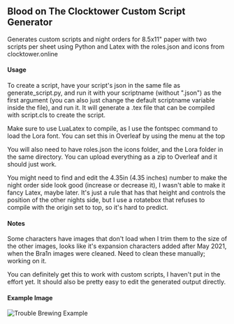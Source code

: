 ## Blood on The Clocktower Custom Script Generator

Generates custom scripts and night orders for 8.5x11" paper with two scripts per sheet using Python and Latex with the roles.json and icons from clocktower.online

#### Usage

To create a script, have your script's json in the same file as generate_script.py,  and run it with your scriptname (without ".json") as the first argument (you can also just change the default scriptname variable inside the file), and run it. It will generate a .tex file that can be compiled with script.cls to create the script.

Make sure to use LuaLatex to compile, as I use the fontspec command to load the Lora font. You can set this in Overleaf by using the menu at the top

You will also need to have roles.json the icons folder, and the Lora folder in the same directory. You can upload everything as a zip to Overleaf and it should just work.

You might need to find and edit the 4.35in (4.35 inches) number to make the night order side look good (increase or decrease it), I wasn't able to make it fancy Latex, maybe later. It's just a rule that has that height and controls the position of the other nights side, but I use a rotatebox that refuses to compile with the origin set to top, so it's hard to predict.

#### Notes

Some characters have images that don't load when I trim them to the size of the other images, looks like it's expansion characters added after May 2021, when the Bra1n images were cleaned. Need to clean these manually; working on it.

You can definitely get this to work with custom scripts, I haven't put in the effort yet. It should also be pretty easy to edit the generated output directly.

#### Example Image

![Trouble Brewing Example](https://github.com/LectronPusher/botc-custom-script-generator/blob/main/Trouble%20Brewing.png?raw=true)
